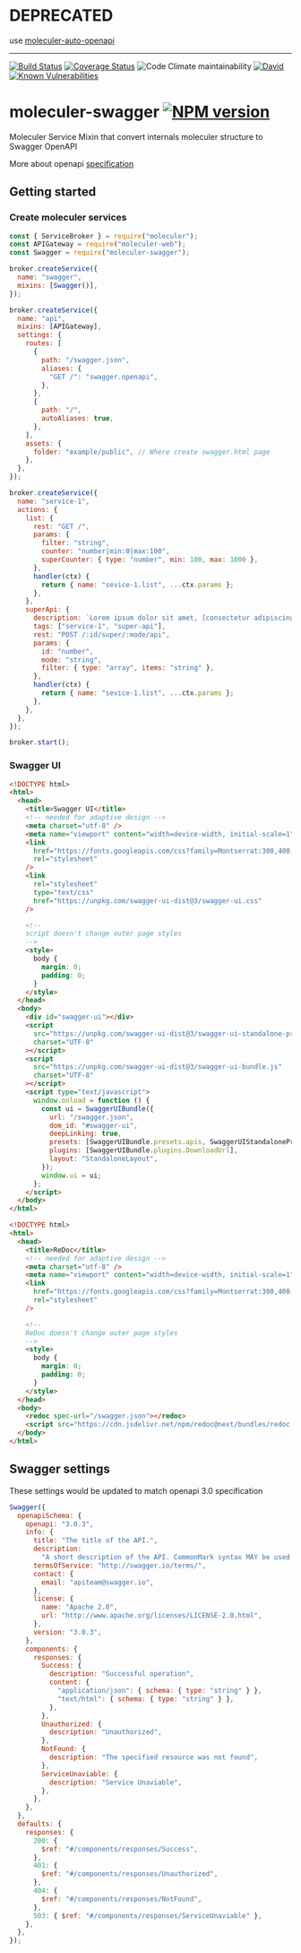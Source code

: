 # DEPRECATED

use [moleculer-auto-openapi](https://github.com/grinat/moleculer-auto-openapi)


----------------------

[![Build Status](https://travis-ci.org/davidnussio/moleculer-swagger.svg?branch=master)](https://travis-ci.org/davidnussio/moleculer-swagger)
[![Coverage Status](https://coveralls.io/repos/github/davidnussio/moleculer-swagger/badge.svg?branch=master)](https://coveralls.io/github/davidnussio/moleculer-swagger?branch=master)
![Code Climate maintainability](https://img.shields.io/codeclimate/maintainability/davidnussio/moleculer-swagger)
[![David](https://img.shields.io/david/davidnussio/moleculer-swagger.svg)](https://david-dm.org/davidnussio/moleculer-swagger)
[![Known Vulnerabilities](https://snyk.io/test/github/davidnussio/moleculer-swagger/badge.svg)](https://snyk.io/test/github/davidnussio/moleculer-swagger)

# moleculer-swagger [![NPM version](https://img.shields.io/npm/v/moleculer-swagger.svg)](https://www.npmjs.com/package/moleculer-swagger)

Moleculer Service Mixin that convert internals moleculer structure to Swagger OpenAPI

More about openapi [specification](https://swagger.io/specification/)

## Getting started

### Create moleculer services

```js
const { ServiceBroker } = require("moleculer");
const APIGateway = require("moleculer-web");
const Swagger = require("moleculer-swagger");

broker.createService({
  name: "swagger",
  mixins: [Swagger()],
});

broker.createService({
  name: "api",
  mixins: [APIGateway],
  settings: {
    routes: [
      {
        path: "/swagger.json",
        aliases: {
          "GET /": "swagger.openapi",
        },
      },
      {
        path: "/",
        autoAliases: true,
      },
    ],
    assets: {
      folder: "example/public", // Where create swagger.html page
    },
  },
});

broker.createService({
  name: "service-1",
  actions: {
    list: {
      rest: "GET /",
      params: {
        filter: "string",
        counter: "number|min:0|max:100",
        superCounter: { type: "number", min: 100, max: 1000 },
      },
      handler(ctx) {
        return { name: "sevice-1.list", ...ctx.params };
      },
    },
    superApi: {
      description: `Lorem ipsum dolor sit amet, [consectetur adipiscing elit](https://www.google.com), sed do eiusmod tempor incididunt ut labore et dolore magna aliqua. Ut enim ad minim veniam, quis nostrud exercitation ullamco laboris nisi ut aliquip ex ea commodo consequat. Duis aute irure dolor in reprehenderit in voluptate velit esse cillum dolore eu fugiat nulla pariatur. Excepteur sint occaecat cupidatat non proident, sunt in culpa qui officia deserunt mollit anim id est laborum.`,
      tags: ["service-1", "super-api"],
      rest: "POST /:id/super/:mode/api",
      params: {
        id: "number",
        mode: "string",
        filter: { type: "array", items: "string" },
      },
      handler(ctx) {
        return { name: "sevice-1.list", ...ctx.params };
      },
    },
  },
});

broker.start();
```

### Swagger UI

```html
<!DOCTYPE html>
<html>
  <head>
    <title>Swagger UI</title>
    <!-- needed for adaptive design -->
    <meta charset="utf-8" />
    <meta name="viewport" content="width=device-width, initial-scale=1" />
    <link
      href="https://fonts.googleapis.com/css?family=Montserrat:300,400,700|Roboto:300,400,700"
      rel="stylesheet"
    />
    <link
      rel="stylesheet"
      type="text/css"
      href="https://unpkg.com/swagger-ui-dist@3/swagger-ui.css"
    />

    <!--
    script doesn't change outer page styles
    -->
    <style>
      body {
        margin: 0;
        padding: 0;
      }
    </style>
  </head>
  <body>
    <div id="swagger-ui"></div>
    <script
      src="https://unpkg.com/swagger-ui-dist@3/swagger-ui-standalone-preset.js"
      charset="UTF-8"
    ></script>
    <script
      src="https://unpkg.com/swagger-ui-dist@3/swagger-ui-bundle.js"
      charset="UTF-8"
    ></script>
    <script type="text/javascript">
      window.onload = function () {
        const ui = SwaggerUIBundle({
          url: "/swagger.json",
          dom_id: "#swagger-ui",
          deepLinking: true,
          presets: [SwaggerUIBundle.presets.apis, SwaggerUIStandalonePreset],
          plugins: [SwaggerUIBundle.plugins.DownloadUrl],
          layout: "StandaloneLayout",
        });
        window.ui = ui;
      };
    </script>
  </body>
</html>
```

```html
<!DOCTYPE html>
<html>
  <head>
    <title>ReDoc</title>
    <!-- needed for adaptive design -->
    <meta charset="utf-8" />
    <meta name="viewport" content="width=device-width, initial-scale=1" />
    <link
      href="https://fonts.googleapis.com/css?family=Montserrat:300,400,700|Roboto:300,400,700"
      rel="stylesheet"
    />

    <!--
    ReDoc doesn't change outer page styles
    -->
    <style>
      body {
        margin: 0;
        padding: 0;
      }
    </style>
  </head>
  <body>
    <redoc spec-url="/swagger.json"></redoc>
    <script src="https://cdn.jsdelivr.net/npm/redoc@next/bundles/redoc.standalone.js"></script>
  </body>
</html>
```

## Swagger settings

These settings would be updated to match openapi 3.0 specification

```js
Swagger({
  openapiSchema: {
    openapi: "3.0.3",
    info: {
      title: "The title of the API.",
      description:
        "A short description of the API. CommonMark syntax MAY be used for rich text representation.",
      termsOfService: "http://swagger.io/terms/",
      contact: {
        email: "apiteam@swagger.io",
      },
      license: {
        name: "Apache 2.0",
        url: "http://www.apache.org/licenses/LICENSE-2.0.html",
      },
      version: "3.0.3",
    },
    components: {
      responses: {
        Success: {
          description: "Successful operation",
          content: {
            "application/json": { schema: { type: "string" } },
            "text/html": { schema: { type: "string" } },
          },
        },
        Unauthorized: {
          description: "Unauthorized",
        },
        NotFound: {
          description: "The specified resource was not found",
        },
        ServiceUnaviable: {
          description: "Service Unaviable",
        },
      },
    },
  },
  defaults: {
    responses: {
      200: {
        $ref: "#/components/responses/Success",
      },
      401: {
        $ref: "#/components/responses/Unauthorized",
      },
      404: {
        $ref: "#/components/responses/NotFound",
      },
      503: { $ref: "#/components/responses/ServiceUnaviable" },
    },
  },
});
```
